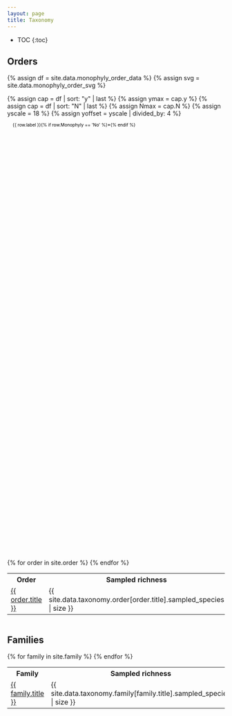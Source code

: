 ```yaml
---
layout: page
title: Taxonomy
---
```


<style>
.autosize {
    font-size: calc(1vw + 1vmin);
}
</style>

* TOC
{:toc}

## Orders

{% assign df = site.data.monophyly_order_data %}
{% assign svg = site.data.monophyly_order_svg %}

{% assign cap = df | sort: "y" | last %}
{% assign ymax = cap.y %}
{% assign cap = df | sort: "N" | last %}
{% assign Nmax = cap.N %}
{% assign yscale = 18 %}
{% assign yoffset = yscale | divided_by: 4 %}

<svg id="order_tree" xmlns="http://www.w3.org/2000/svg" xmlns:xlink="http://www.w3.org/1999/xlink" preserveAspectRatio="xMinYMin meet" viewBox="-10 -10 600 1200" width="100%" height="120%">
{% for row in svg %}
<line x1="{{ row.x }}" x2="{{ row.xend }}" y1="{{ row.y | times: yscale }}" y2="{{ row.yend | times: yscale }}" stroke="black"/>
{% endfor %}
{% for row in df %}
<a xlink:href="{{ "/taxonomy/order/" | append: row.label | relative_url }}">
  <text x="{{ row.x }}" y="{{ row.y | times: yscale }}" dx="5" dy="{{ yoffset }}" font-size="12">{{ row.label }}{% if row.Monophyly == 'No' %}*{% endif %}</text>
{% if row.depth %}
<polygon points="{{ row.depth }} {{ row.y | times: yscale }} {{ row.x }} {{ row.y | times: yscale | plus: yoffset }} {{ row.x }} {{ row.y | times: yscale | minus: yoffset }}" stroke="black" fill="{{ row.color }}" stroke-width="1"/>
{% endif %}
</a>
{% endfor %}
</svg>

<!--
- PFC taxonomy
- Compare to CoL/EToL

Tax page
- Picture
- Name
- Stats
- <s>Fossil calibrations</s>
- Outgroups
- <s>Genetic tree</s>
- Full distribution
- <s>Download sequences</s>
- <s>Download calibration info</s>
- Download BEAST/RAXML/TREEPL/mcmctree files
- API integration: EOL/fishbase
-->


<div style="overflow-x:auto;">
<table>
<tbody>
<tr><th>Order</th><th>Sampled richness</th><th>Total richness</th></tr>
{% for order in site.order %}
<tr>
<td><a href="{{ order.url | relative_url }}">{{ order.title }}</a></td>
<td>{{ site.data.taxonomy.order[order.title].sampled_species | size }}</td>
<td>{{ site.data.taxonomy.order[order.title].species | size }}</td>
</tr>
{% endfor %}
</tbody>
</table>
</div>


## Families

<div style="overflow-x:auto;">
<table>
<tbody>
<tr><th>Family</th><th>Sampled richness</th><th>Total richness</th></tr>
{% for family in site.family %}
<tr>
<td><a href="{{ family.url | relative_url }}">{{ family.title }}</a></td>
<td>{{ site.data.taxonomy.family[family.title].sampled_species | size }}</td>
<td>{{ site.data.taxonomy.family[family.title].species | size }}</td>
</tr>
{% endfor %}
</tbody>
</table>
</div>
